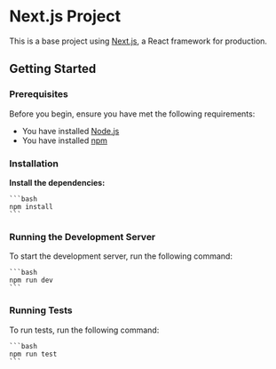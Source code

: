 # Next.js Project

This is a base project using [Next.js](https://nextjs.org/), a React framework for production.

## Getting Started

### Prerequisites

Before you begin, ensure you have met the following requirements:

- You have installed [Node.js](https://nodejs.org/)
- You have installed [npm](https://www.npmjs.com/)

### Installation

**Install the dependencies:**

    ```bash
    npm install
    ```
### Running the Development Server

To start the development server, run the following command:

    ```bash
    npm run dev
    ```

### Running Tests

To run tests, run the following command:

    ```bash
    npm run test
    ```